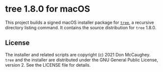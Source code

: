 tree 1.8.0 for macOS
====================

This project builds a signed macOS installer package for [`tree`][1], a
recursive directory listing command. It contains the source distribution for 
`tree` 1.8.0.

[1]: http://mama.indstate.edu/users/ice/tree/ "tree"

## License

The installer and related scripts are copyright (c) 2021 Don McCaughey.
`tree` and the installer are distributed under the GNU General Public License, 
version 2. See the LICENSE file for details.


